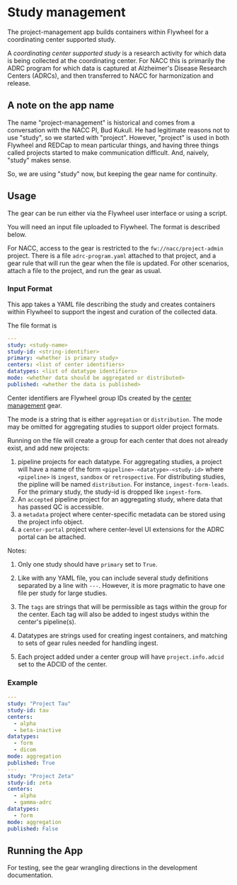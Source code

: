 # Study management

The project-management app builds containers within Flywheel for a coordinating center supported study.

A *coordinating center supported study* is a research activity for which data is being collected at the coordinating center.
For NACC this is primarily the ADRC program for which data is captured at Alzheimer's Disease Research Centers (ADRCs), and then transferred to NACC for harmonization and release.

## A note on the app name
The name "project-management" is historical and comes from a conversation with the NACC PI, Bud Kukull. 
He had legitimate reasons not to use "study", so we started with "project".
However, "project" is used in both Flywheel and REDCap to mean particular things, and having three things called projects started to make communication difficult.
And, naively, "study" makes sense.

So, we are using "study" now, but keeping the gear name for continuity.

## Usage

The gear can be run either via the Flywheel user interface or using a script.

You will need an input file uploaded to Flywheel.
The format is described below.

For NACC, access to the gear is restricted to the `fw://nacc/project-admin` project.
There is a file `adrc-program.yaml` attached to that project, and a gear rule that will run the gear when the file is updated.
For other scenarios, attach a file to the project, and run the gear as usual.

### Input Format

This app takes a YAML file describing the study and creates containers within Flywheel to support the ingest and curation of the collected data.

The file format is

```yaml
---
study: <study-name>
study-id: <string-identifier>
primary: <whether is primary study>
centers: <list of center identifiers>
datatypes: <list of datatype identifiers>
mode: <whether data should be aggregated or distributed>
published: <whether the data is published>
```

Center identifiers are Flywheel group IDs created by the [center management](../center_management/index.md) gear.

The mode is a string that is either `aggregation` or `distribution`.
The mode may be omitted for aggregating studies to support older project formats.

Running on the file will create a group for each center that does not already exist, and add new projects:

1. pipeline projects for each datatype.
   For aggregating studies, a project will have a name of the form `<pipeline>-<datatype>-<study-id>` where `<pipeline>` is `ingest`, `sandbox` or `retrospective`.
   For distributing studies, the pipline will be named `distribution`.
   For instance, `ingest-form-leads`.
   For the primary study, the study-id is dropped like `ingest-form`.
2. An `accepted` pipeline project for an aggregating study, where data that has passed QC is accessible.
3. a `metadata` project where center-specific metadata can be stored using the project info object.
4. a `center-portal` project where center-level UI extensions for the ADRC portal can be attached.

Notes:
1. Only one study should have `primary` set to `True`.

2. Like with any YAML file, you can include several study definitions separated by a line with `---`.
   However, it is more pragmatic to have one file per study for large studies.

3. The `tags` are strings that will be permissible as tags within the group for the center. 
   Each tag will also be added to ingest studys within the center's pipeline(s).

4. Datatypes are strings used for creating ingest containers, and matching to sets of gear rules needed for handling ingest.

5. Each project added under a center group will have `project.info.adcid` set to the ADCID of the center.


### Example

```yaml
---
study: "Project Tau"
study-id: tau
centers:
  - alpha
  - beta-inactive
datatypes:
  - form
  - dicom
mode: aggregation  
published: True
---
study: "Project Zeta"
study-id: zeta
centers:
  - alpha
  - gamma-adrc
datatypes:
  - form
mode: aggregation
published: False
```

## Running the App

For testing, see the gear wrangling directions in the development documentation.